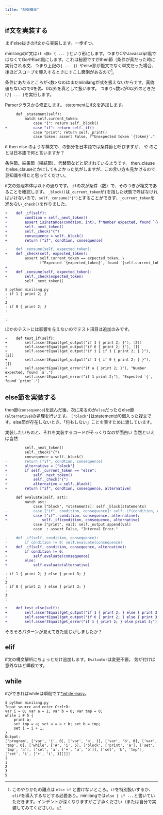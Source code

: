 ```yaml
---
title: "制御構造"
---
```


## if文を実装する

まずelse抜きのif文から実装します。一歩ずつ。

minilangのif文は`if <数> { ... }`という形にします。つまりCやJavascript風ではなくてGoやRust風にします。これは秘密ですがthen節（条件が真だった時に実行される文、つまり上記の`{ ... }`）やelse節が複文でなく単文だった場合、後ほどスコープを導入するときにすこし面倒があるので[^if-block]。

[^if-block]: このやりかたの難点は `else if` と書けないところ。`if`を特別扱いするか、`elif`を導入するなどする必要あり。minilangでは`else { if ...`と書いていただきます。インデントが深くなりますがご了承ください（または自分で実装してみてください）。

条件にあたるところが<数>なのはまだminilangが式を扱えないからです。真偽値もないので0を偽、0以外を真として扱います。
つまり<数>が0以外のときだけ`{ ... }`を実行します。

Parserクラスから修正します。
statementにif文を追加します。

```diff py
     def _statement(self):
         match self.current_token:
             case "{": return self._block()
+            case "if": return self._if()
             case "print": return self._print()
             case token: assert False, f"Unexpected token `{token}`."
```

if <condition> then <consequence> else <alternative> のような構文で、<condition>の部分を日本語では条件節と呼びますが、<consequence> や <alternative> のことは日本語で何と言いますか？

条件節、結果節（帰結節）、代替節などと訳されているようです。
then_clauseとelse_clauseとかにしてもよかった気がしますが、この言い方も見かけるので豆知識を得たと思ってください。

if文の処理本体は以下の通りです。
`if`の次が条件（数）で、そのつぎが複文であることを確認します。
`_block()`は`_current_token`が`{`を指した状態で呼ばなければいけないので、`self._consume("{")`とすることができず、`_current_token`を進めない`_check()`を作りました。

```diff py
+    def _if(self):
+        condtion = self._next_token()
+        assert isinstance(condtion, int), f"Number expected, found `{condtion}`."
+        self._next_token()
+        self._check("{")
+        consequence = self._block()
+        return ["if", condtion, consequence]
```

```diff py
-    def _consume(self, expected_token):
+    def _check(self, expected_token):
         assert self.current_token == expected_token, \
                f"Expected `{expected_token}`, found `{self.current_token}`."
+
+    def _consume(self, expected_token):
+        self._check(expected_token)
         self._next_token()
```

```
$ python minilang.py 
: if 1 { print 2; }
: 
2
: if 0 { print 2; }
: 

:
```

ほかのテストには影響を与えないのでテスト項目は追加のみです。

```
+    def test_if(self):
+        self.assertEqual(get_output("if 1 { print 2; }"), [2])
+        self.assertEqual(get_output("if 0 { print 2; }"), [])
+        self.assertEqual(get_output("if 1 { if 1 { print 2; } }"), [2])
+        self.assertEqual(get_output("if 1 { if 0 { print 2; } }"), [])
+        self.assertEqual(get_error("if a { print 2; }"), "Number expected, found `a`.")
+        self.assertEqual(get_error("if 1 print 2;"), "Expected `{`, found `print`.")
```


## else節を実装する

then節(`consequence`)を読んだ後、次に来るのが`else`だったらelse節(`alternative`)の処理を行います。
`["block"]`はstatementが0個入った複文です。else節が存在しないとき、「何もしない」ことを表すために渡しています。

実装したいものと、それを実装するコードがそっくりなのが面白い
当然といえば当然

```diff py
         self._next_token()
         self._check("{")
         consequence = self._block()
-        return ["if", condtion, consequence]
+        alternative = ["block"]
+        if self._current_token == "else":
+            self._next_token()
+            self._check("{")
+            alternative = self._block()
+        return ["if", condtion, consequence, alternative]
```

```diff py
     def evaluate(self, ast):
         match ast:
             case ["block", *statements]: self._block(statements)
-            case ["if", condition, consequence]: self._if(condition, consequence)
+            case ["if", condition, consequence, alternative]:
+                self._if(condition, consequence, alternative)
             case ["print", val]: self._output.append(val)
             case _: assert False, "Internal Error."
```

```diff py
-    def _if(self, condition, consequence):
-        if condition != 0: self.evaluate(consequence)
+    def _if(self, condition, consequence, alternative):
+        if condition != 0:
+            self.evaluate(consequence)
+        else:
+            self.evaluate(alternative)
```

```
: if 1 { print 2; } else { print 3; }
: 
2
: if 0 { print 2; } else { print 3; }
: 
3
: 
```

```diff py
+    def test_else(self):
+        self.assertEqual(get_output("if 1 { print 2; } else { print 3; }"), [2])
+        self.assertEqual(get_output("if 0 { print 2; } else { print 3; }"), [3])
+        self.assertEqual(get_error("if 1 { print 2; } else print 3;"), "Expected `{`, found `print`.")
```

そろそろパターンが見えてきた感じがしましたか？

## elif

if文の構文解析にちょっとだけ追加します。`Evaluator`は変更不要。
気が付けば意外なほど瞬殺です。

## while

ifができればwhileは瞬殺です[*while-easy]。

[*while-easy]: breakやcontinueを作らなければ。

```
$ python minilang.py
Input source and enter Ctrl+D:
var i = 0; var a = 1; var b = 0; var tmp = 0;
while i # 5 {
    print a;
    set tmp = a; set a = a + b; set b = tmp;
    set i = i + 1;
}
Output:
['program', ['var', 'i', 0], ['var', 'a', 1], ['var', 'b', 0], ['var', 'tmp', 0], ['while', ['#', 'i', 5], ['block', ['print', 'a'], ['set', 'tmp', 'a'], ['set', 'a', ['+', 'a', 'b']], ['set', 'b', 'tmp'], ['set', 'i', ['+', 'i', 1]]]]]
1
1
2
3
5
```
